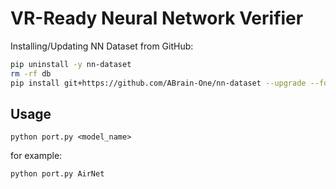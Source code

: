 # VR-Ready Neural Network Verifier

Installing/Updating NN Dataset from GitHub:
```bash
pip uninstall -y nn-dataset
rm -rf db
pip install git+https://github.com/ABrain-One/nn-dataset --upgrade --force --extra-index-url https://download.pytorch.org/whl/cu126
```

## Usage

`python port.py <model_name>`

for example:
 
```bash
python port.py AirNet
```
